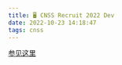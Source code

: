 ```yaml
---
title: 🖥️ CNSS Recruit 2022 Dev
date: 2022-10-23 14:18:47
tags: cnss
---
```


[参见这里](https://yaossg.com/site/docs/cnss/0)

